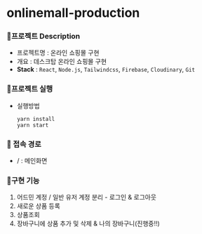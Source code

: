 # onlinemall-production

### 📌프로젝트 Description
- 프로젝트명 : 온라인 쇼핑몰 구현
- 개요 : 데스크탑 온라인 쇼핑몰 구현
- **Stack** : `React`, `Node.js`, `Tailwindcss`, `Firebase`, `Cloudinary`, `Git`
   
### 📌프로젝트 실행
- 실행방법
    ```
    yarn install
    yarn start
    ```
   
### 📌 접속 경로
- / : 메인화면
   
### 📌구현 기능
1. 어드민 계정 / 일반 유저 계정 분리 - 로그인 & 로그아웃
2. 새로운 상품 등록
3. 상품조회 
4. 장바구니에 상품 추가 및 삭제 & 나의 장바구니(진행중!!)